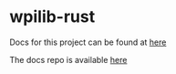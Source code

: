 # wpilib-rust
Docs for this project can be found at [here](https://wpilib-rust-docs.vercel.app/)

The docs repo is available [here](https://github.com/Autumn-Ou/wpilib-rust-docs)
